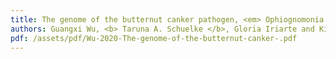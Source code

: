 ```yaml
---
title: The genome of the butternut canker pathogen, <em> Ophiognomonia clavigignentijuglandacearum </em> shows an elevated number of genes associated with secondary metabolism and protection from host resistance responses
authors: Guangxi Wu, <b> Taruna A. Schuelke </b>, Gloria Iriarte and Kirk Broders
pdf: /assets/pdf/Wu-2020-The-genome-of-the-butternut-canker-.pdf
---
```

